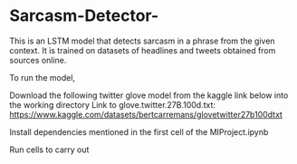 # Sarcasm-Detector-
This is an LSTM model that detects sarcasm in a phrase from the given context. 
It is trained on datasets of headlines and tweets obtained from sources online.

To run the model,

Download the following twitter glove model from the kaggle link below into the working directory
Link to glove.twitter.27B.100d.txt:
https://www.kaggle.com/datasets/bertcarremans/glovetwitter27b100dtxt

Install dependencies mentioned in the first cell of the MIProject.ipynb

Run cells to carry out 
